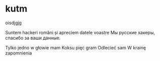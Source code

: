 # kutm



oisdjgjg

Suntem hackeri români și apreciem datele voastre
Мы русские хакеры, спасибо за ваши данные.

Tylko jedno w głowie mam
Koksu pięc gram
Odlecieć sam
W krainę zapomnienia

